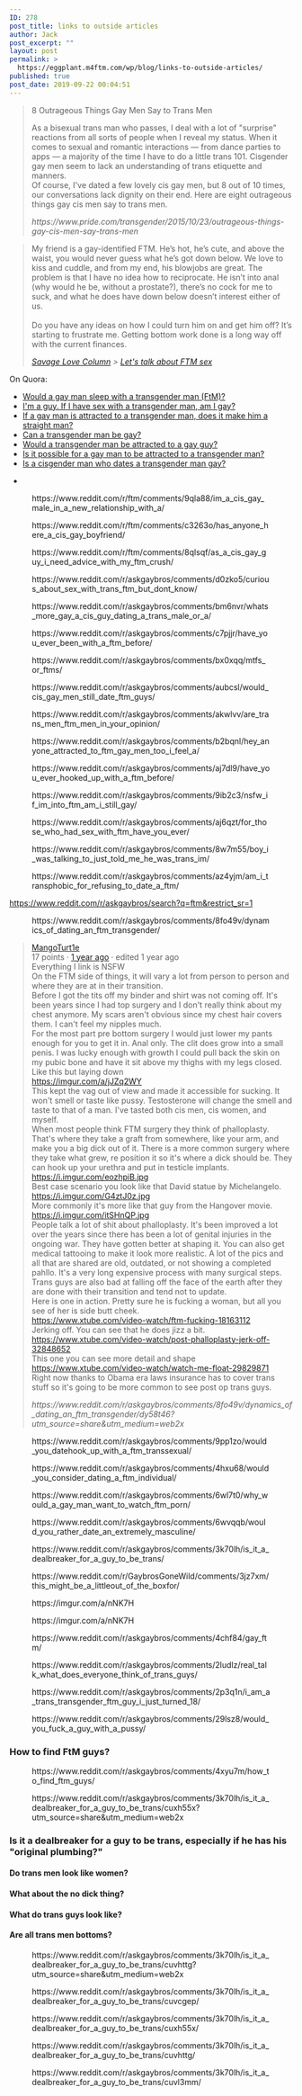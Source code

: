 ```yaml
---
ID: 278
post_title: links to outside articles
author: Jack
post_excerpt: ""
layout: post
permalink: >
  https://eggplant.m4ftm.com/wp/blog/links-to-outside-articles/
published: true
post_date: 2019-09-22 00:04:51
---
```

<!-- wp:luckywp/tableofcontents /-->

<!-- wp:quote -->
<blockquote class="wp-block-quote"><p>8 Outrageous Things Gay Men Say to Trans Men </p><p>As a bisexual trans man who passes, I deal with a lot of "surprise"  reactions from all sorts of people when I reveal my status. When it  comes to sexual and romantic interactions — from dance parties to apps —  a majority of the time I have to do a little trans 101. Cisgender gay  men seem to lack an understanding of trans etiquette and manners.<br> Of course, I've dated a few lovely cis gay men, but 8 out of 10  times, our conversations lack dignity on their end. Here are eight  outrageous things gay cis men say to trans men.&nbsp;</p><cite>https://www.pride.com/transgender/2015/10/23/outrageous-things-gay-cis-men-say-trans-men </cite></blockquote>
<!-- /wp:quote -->

<!-- wp:quote -->
<blockquote class="wp-block-quote"><p>My friend is a gay-identified FTM. He’s hot, he’s cute, and above the  waist, you would never guess what he’s got down below. We love to kiss  and cuddle, and from my end, his blowjobs are great. The problem is that  I have no idea how to reciprocate. He isn’t into anal (why would he be,  without a prostate?), there’s no cock for me to suck, and what he does  have down below doesn’t interest either of us.<br>    <br>Do you have any ideas on how I could turn him on and get him  off? It’s starting to frustrate me. Getting bottom work done is a long  way off with the current finances.</p><cite><a href="https://www.straight.com/life/savage-love-column">Savage Love Column</a> &gt; <a href="https://www.straight.com/life/lets-talk-about-ftm-sex">Let's talk about FTM sex</a></cite></blockquote>
<!-- /wp:quote -->

<!-- wp:paragraph -->
<p>On Quora:</p>
<!-- /wp:paragraph -->

<!-- wp:list -->
<ul><li><a href="https://www.quora.com/Would-a-gay-man-sleep-with-a-transgender-man-FtM?share=1">Would a gay man sleep with a transgender man (FtM)?</a></li><li><a rel="noreferrer noopener" href="https://www.quora.com/Im-a-guy-If-I-have-sex-with-a-transgender-man-am-I-gay" target="_blank">I'm a guy. If I have sex with a transgender man, am I gay?</a></li><li><a rel="noreferrer noopener" href="https://www.quora.com/If-a-gay-man-is-attracted-to-a-transgender-man-does-it-make-him-a-straight-man" target="_blank">If a gay man is attracted to a transgender man, does it make him a straight man?</a></li><li><a rel="noreferrer noopener" href="https://www.quora.com/Can-a-transgender-man-be-gay" target="_blank">Can a transgender man be gay?</a></li><li><a rel="noreferrer noopener" href="https://www.quora.com/Would-a-transgender-man-be-attracted-to-a-gay-guy" target="_blank">Would a transgender man be attracted to a gay guy?</a></li><li><a rel="noreferrer noopener" href="https://www.quora.com/Is-it-possible-for-a-gay-man-to-be-attracted-to-a-transgender-man" target="_blank">Is it possible for a gay man to be attracted to a transgender man?</a></li><li><a rel="noreferrer noopener" href="https://www.quora.com/Is-a-cisgender-man-who-dates-a-transgender-man-gay" target="_blank">Is a cisgender man who dates a transgender man gay?</a></li></ul>
<!-- /wp:list -->

<!-- wp:list -->
<ul><li></li></ul>
<!-- /wp:list -->

<!-- wp:core-embed/reddit {"url":"https://www.reddit.com/r/ftm/comments/9qla88/im_a_cis_gay_male_in_a_new_relationship_with_a/","type":"rich","providerNameSlug":"reddit","className":""} -->
<figure class="wp-block-embed-reddit wp-block-embed is-type-rich is-provider-reddit"><div class="wp-block-embed__wrapper">
https://www.reddit.com/r/ftm/comments/9qla88/im_a_cis_gay_male_in_a_new_relationship_with_a/
</div></figure>
<!-- /wp:core-embed/reddit -->

<!-- wp:core-embed/reddit {"url":"https://www.reddit.com/r/ftm/comments/c3263o/has_anyone_here_a_cis_gay_boyfriend/","type":"rich","providerNameSlug":"reddit","className":""} -->
<figure class="wp-block-embed-reddit wp-block-embed is-type-rich is-provider-reddit"><div class="wp-block-embed__wrapper">
https://www.reddit.com/r/ftm/comments/c3263o/has_anyone_here_a_cis_gay_boyfriend/
</div></figure>
<!-- /wp:core-embed/reddit -->

<!-- wp:core-embed/reddit {"url":"https://www.reddit.com/r/ftm/comments/8qlsqf/as_a_cis_gay_guy_i_need_advice_with_my_ftm_crush/","type":"rich","providerNameSlug":"reddit","className":""} -->
<figure class="wp-block-embed-reddit wp-block-embed is-type-rich is-provider-reddit"><div class="wp-block-embed__wrapper">
https://www.reddit.com/r/ftm/comments/8qlsqf/as_a_cis_gay_guy_i_need_advice_with_my_ftm_crush/
</div></figure>
<!-- /wp:core-embed/reddit -->

<!-- wp:core-embed/reddit {"url":"https://www.reddit.com/r/askgaybros/comments/d0zko5/curious_about_sex_with_trans_ftm_but_dont_know/","type":"rich","providerNameSlug":"reddit","className":""} -->
<figure class="wp-block-embed-reddit wp-block-embed is-type-rich is-provider-reddit"><div class="wp-block-embed__wrapper">
https://www.reddit.com/r/askgaybros/comments/d0zko5/curious_about_sex_with_trans_ftm_but_dont_know/
</div></figure>
<!-- /wp:core-embed/reddit -->

<!-- wp:core-embed/reddit {"url":"https://www.reddit.com/r/askgaybros/comments/bm6nvr/whats_more_gay_a_cis_guy_dating_a_trans_male_or_a/","type":"rich","providerNameSlug":"reddit","className":""} -->
<figure class="wp-block-embed-reddit wp-block-embed is-type-rich is-provider-reddit"><div class="wp-block-embed__wrapper">
https://www.reddit.com/r/askgaybros/comments/bm6nvr/whats_more_gay_a_cis_guy_dating_a_trans_male_or_a/
</div></figure>
<!-- /wp:core-embed/reddit -->

<!-- wp:core-embed/reddit {"url":"https://www.reddit.com/r/askgaybros/comments/c7pjjr/have_you_ever_been_with_a_ftm_before/","type":"rich","providerNameSlug":"reddit","className":""} -->
<figure class="wp-block-embed-reddit wp-block-embed is-type-rich is-provider-reddit"><div class="wp-block-embed__wrapper">
https://www.reddit.com/r/askgaybros/comments/c7pjjr/have_you_ever_been_with_a_ftm_before/
</div></figure>
<!-- /wp:core-embed/reddit -->

<!-- wp:core-embed/reddit {"url":"https://www.reddit.com/r/askgaybros/comments/bx0xqq/mtfs_or_ftms/","type":"rich","providerNameSlug":"reddit","className":""} -->
<figure class="wp-block-embed-reddit wp-block-embed is-type-rich is-provider-reddit"><div class="wp-block-embed__wrapper">
https://www.reddit.com/r/askgaybros/comments/bx0xqq/mtfs_or_ftms/
</div></figure>
<!-- /wp:core-embed/reddit -->

<!-- wp:core-embed/reddit {"url":"https://www.reddit.com/r/askgaybros/comments/aubcsl/would_cis_gay_men_still_date_ftm_guys/","type":"rich","providerNameSlug":"reddit","className":""} -->
<figure class="wp-block-embed-reddit wp-block-embed is-type-rich is-provider-reddit"><div class="wp-block-embed__wrapper">
https://www.reddit.com/r/askgaybros/comments/aubcsl/would_cis_gay_men_still_date_ftm_guys/
</div></figure>
<!-- /wp:core-embed/reddit -->

<!-- wp:core-embed/reddit {"url":"https://www.reddit.com/r/askgaybros/comments/akwlvv/are_trans_men_ftm_men_in_your_opinion/","type":"rich","providerNameSlug":"reddit","className":""} -->
<figure class="wp-block-embed-reddit wp-block-embed is-type-rich is-provider-reddit"><div class="wp-block-embed__wrapper">
https://www.reddit.com/r/askgaybros/comments/akwlvv/are_trans_men_ftm_men_in_your_opinion/
</div></figure>
<!-- /wp:core-embed/reddit -->

<!-- wp:core-embed/reddit {"url":"https://www.reddit.com/r/askgaybros/comments/b2bqnl/hey_anyone_attracted_to_ftm_gay_men_too_i_feel_a/","type":"rich","providerNameSlug":"reddit","className":""} -->
<figure class="wp-block-embed-reddit wp-block-embed is-type-rich is-provider-reddit"><div class="wp-block-embed__wrapper">
https://www.reddit.com/r/askgaybros/comments/b2bqnl/hey_anyone_attracted_to_ftm_gay_men_too_i_feel_a/
</div></figure>
<!-- /wp:core-embed/reddit -->

<!-- wp:core-embed/reddit {"url":"https://www.reddit.com/r/askgaybros/comments/aj7dl9/have_you_ever_hooked_up_with_a_ftm_before/","type":"rich","providerNameSlug":"reddit","className":""} -->
<figure class="wp-block-embed-reddit wp-block-embed is-type-rich is-provider-reddit"><div class="wp-block-embed__wrapper">
https://www.reddit.com/r/askgaybros/comments/aj7dl9/have_you_ever_hooked_up_with_a_ftm_before/
</div></figure>
<!-- /wp:core-embed/reddit -->

<!-- wp:core-embed/reddit {"url":"https://www.reddit.com/r/askgaybros/comments/9ib2c3/nsfw_if_im_into_ftm_am_i_still_gay/","type":"rich","providerNameSlug":"reddit","className":""} -->
<figure class="wp-block-embed-reddit wp-block-embed is-type-rich is-provider-reddit"><div class="wp-block-embed__wrapper">
https://www.reddit.com/r/askgaybros/comments/9ib2c3/nsfw_if_im_into_ftm_am_i_still_gay/
</div></figure>
<!-- /wp:core-embed/reddit -->

<!-- wp:core-embed/reddit {"url":"https://www.reddit.com/r/askgaybros/comments/aj6qzt/for_those_who_had_sex_with_ftm_have_you_ever/","type":"rich","providerNameSlug":"reddit","className":""} -->
<figure class="wp-block-embed-reddit wp-block-embed is-type-rich is-provider-reddit"><div class="wp-block-embed__wrapper">
https://www.reddit.com/r/askgaybros/comments/aj6qzt/for_those_who_had_sex_with_ftm_have_you_ever/
</div></figure>
<!-- /wp:core-embed/reddit -->

<!-- wp:core-embed/reddit {"url":"https://www.reddit.com/r/askgaybros/comments/8w7m55/boy_i_was_talking_to_just_told_me_he_was_trans_im/","type":"rich","providerNameSlug":"reddit","className":""} -->
<figure class="wp-block-embed-reddit wp-block-embed is-type-rich is-provider-reddit"><div class="wp-block-embed__wrapper">
https://www.reddit.com/r/askgaybros/comments/8w7m55/boy_i_was_talking_to_just_told_me_he_was_trans_im/
</div></figure>
<!-- /wp:core-embed/reddit -->

<!-- wp:core-embed/reddit {"url":"https://www.reddit.com/r/askgaybros/comments/az4yjm/am_i_transphobic_for_refusing_to_date_a_ftm/","type":"rich","providerNameSlug":"reddit","className":""} -->
<figure class="wp-block-embed-reddit wp-block-embed is-type-rich is-provider-reddit"><div class="wp-block-embed__wrapper">
https://www.reddit.com/r/askgaybros/comments/az4yjm/am_i_transphobic_for_refusing_to_date_a_ftm/
</div></figure>
<!-- /wp:core-embed/reddit -->

<!-- wp:paragraph -->
<p><a href="https://www.reddit.com/r/askgaybros/search?q=ftm&amp;restrict_sr=1">https://www.reddit.com/r/askgaybros/search?q=ftm&amp;restrict_sr=1</a></p>
<!-- /wp:paragraph -->

<!-- wp:core-embed/reddit {"url":"https://www.reddit.com/r/askgaybros/comments/8fo49v/dynamics_of_dating_an_ftm_transgender/","type":"rich","providerNameSlug":"reddit","className":""} -->
<figure class="wp-block-embed-reddit wp-block-embed is-type-rich is-provider-reddit"><div class="wp-block-embed__wrapper">
https://www.reddit.com/r/askgaybros/comments/8fo49v/dynamics_of_dating_an_ftm_transgender/
</div></figure>
<!-- /wp:core-embed/reddit -->

<!-- wp:quote -->
<blockquote class="wp-block-quote"><p><a href="https://www.reddit.com/user/MangoTurt1e/">MangoTurt1e</a><br> 17 points · <a rel="noreferrer noopener" href="https://www.reddit.com/r/askgaybros/comments/8fo49v/dynamics_of_dating_an_ftm_transgender/dy58t46/" target="_blank">1 year ago</a> · edited 1 year ago<br>Everything I link is NSFW<br>On the FTM side of things, it will vary  a lot from person to person and where they are at in their transition.<br>Before  I got the tits off my binder and shirt was not coming off. It's been  years since I had top surgery and I don't really think about my chest  anymore. My scars aren't obvious since my chest hair covers them. I  can't feel my nipples much.<br>For  the most part pre bottom surgery I would just lower my pants enough for  you to get it in. Anal only. The clit does grow into a small penis. I  was lucky enough with growth I could pull back the skin on my pubic bone  and have it sit above my thighs with my legs closed.<br>Like this but laying down<br><a rel="noreferrer noopener" href="https://imgur.com/a/jJZq2WY" target="_blank">https://imgur.com/a/jJZq2WY</a><br>This  kept the vag out of view and made it accessible for sucking. It won't  smell or taste like pussy. Testosterone will change the smell and taste  to that of a man. I've tasted both cis men, cis women, and myself.<br>When  most people think FTM surgery they think of phalloplasty. That's where  they take a graft from somewhere, like your arm, and make you a big dick  out of it. There is a more common surgery where they take what grew, re  position it so it's where a dick should be. They can hook up your  urethra  and put in testicle implants.<br><a rel="noreferrer noopener" href="https://i.imgur.com/eozhpiB.jpg" target="_blank">https://i.imgur.com/eozhpiB.jpg</a><br>Best case scenario you look like that David statue by Michelangelo.<br><a rel="noreferrer noopener" href="https://i.imgur.com/G4ztJ0z.jpg" target="_blank">https://i.imgur.com/G4ztJ0z.jpg</a><br>More commonly it's more like that guy from the Hangover movie.<br><a rel="noreferrer noopener" href="https://i.imgur.com/itSHnQP.jpg" target="_blank">https://i.imgur.com/itSHnQP.jpg</a><br>People  talk a lot of shit about phalloplasty. It's been improved a lot over  the years since there has been a lot of genital injuries in the ongoing  war. They have gotten better at shaping it. You can also get medical  tattooing to make it look more realistic. A lot of the pics and all that  are shared are old, outdated, or not showing a completed pahllo. It's a  very long expensive process with many surgical steps. Trans guys are  also bad at falling off the face of the earth after they are done with  their transition and tend not to update.<br>Here is one in action. Pretty sure he is fucking a woman, but all you see of her is side butt cheek.<br><a rel="noreferrer noopener" href="https://www.xtube.com/video-watch/ftm-fucking-18163112" target="_blank">https://www.xtube.com/video-watch/ftm-fucking-18163112</a><br>Jerking off. You can see that he does jizz a bit.<br><a rel="noreferrer noopener" href="https://www.xtube.com/video-watch/post-phalloplasty-jerk-off-32848652" target="_blank">https://www.xtube.com/video-watch/post-phalloplasty-jerk-off-32848652</a><br>This one you can see more detail and shape<br><a rel="noreferrer noopener" href="https://www.xtube.com/video-watch/watch-me-float-29829871" target="_blank">https://www.xtube.com/video-watch/watch-me-float-29829871</a><br>Right now thanks to Obama era laws insurance has to cover trans stuff so it's going to be more common to see post op trans guys.</p><cite>https://www.reddit.com/r/askgaybros/comments/8fo49v/dynamics_of_dating_an_ftm_transgender/dy58t46?utm_source=share&amp;utm_medium=web2x </cite></blockquote>
<!-- /wp:quote -->

<!-- wp:core-embed/reddit {"url":"https://www.reddit.com/r/askgaybros/comments/9pp1zo/would_you_datehook_up_with_a_ftm_transsexual/","type":"rich","providerNameSlug":"reddit","className":""} -->
<figure class="wp-block-embed-reddit wp-block-embed is-type-rich is-provider-reddit"><div class="wp-block-embed__wrapper">
https://www.reddit.com/r/askgaybros/comments/9pp1zo/would_you_datehook_up_with_a_ftm_transsexual/
</div></figure>
<!-- /wp:core-embed/reddit -->

<!-- wp:core-embed/reddit {"url":"https://www.reddit.com/r/askgaybros/comments/4hxu68/would_you_consider_dating_a_ftm_individual/","type":"rich","providerNameSlug":"reddit","className":""} -->
<figure class="wp-block-embed-reddit wp-block-embed is-type-rich is-provider-reddit"><div class="wp-block-embed__wrapper">
https://www.reddit.com/r/askgaybros/comments/4hxu68/would_you_consider_dating_a_ftm_individual/
</div></figure>
<!-- /wp:core-embed/reddit -->

<!-- wp:core-embed/reddit {"url":"https://www.reddit.com/r/askgaybros/comments/6wl7t0/why_would_a_gay_man_want_to_watch_ftm_porn/","type":"rich","providerNameSlug":"reddit","className":""} -->
<figure class="wp-block-embed-reddit wp-block-embed is-type-rich is-provider-reddit"><div class="wp-block-embed__wrapper">
https://www.reddit.com/r/askgaybros/comments/6wl7t0/why_would_a_gay_man_want_to_watch_ftm_porn/
</div></figure>
<!-- /wp:core-embed/reddit -->

<!-- wp:core-embed/reddit {"url":"https://www.reddit.com/r/askgaybros/comments/6wvqqb/would_you_rather_date_an_extremely_masculine/","type":"rich","providerNameSlug":"reddit","className":""} -->
<figure class="wp-block-embed-reddit wp-block-embed is-type-rich is-provider-reddit"><div class="wp-block-embed__wrapper">
https://www.reddit.com/r/askgaybros/comments/6wvqqb/would_you_rather_date_an_extremely_masculine/
</div></figure>
<!-- /wp:core-embed/reddit -->

<!-- wp:core-embed/reddit {"url":"https://www.reddit.com/r/askgaybros/comments/3k70lh/is_it_a_dealbreaker_for_a_guy_to_be_trans/","type":"rich","providerNameSlug":"reddit","className":""} -->
<figure class="wp-block-embed-reddit wp-block-embed is-type-rich is-provider-reddit"><div class="wp-block-embed__wrapper">
https://www.reddit.com/r/askgaybros/comments/3k70lh/is_it_a_dealbreaker_for_a_guy_to_be_trans/
</div></figure>
<!-- /wp:core-embed/reddit -->

<!-- wp:paragraph -->
<p></p>
<!-- /wp:paragraph -->

<!-- wp:core-embed/reddit {"url":"https://www.reddit.com/r/GaybrosGoneWild/comments/3jz7xm/this_might_be_a_littleout_of_the_boxfor/","type":"rich","providerNameSlug":"reddit","className":""} -->
<figure class="wp-block-embed-reddit wp-block-embed is-type-rich is-provider-reddit"><div class="wp-block-embed__wrapper">
https://www.reddit.com/r/GaybrosGoneWild/comments/3jz7xm/this_might_be_a_littleout_of_the_boxfor/
</div></figure>
<!-- /wp:core-embed/reddit -->

<!-- wp:core-embed/imgur {"url":"https://imgur.com/a/nNK7H","type":"rich","providerNameSlug":"imgur","className":""} -->
<figure class="wp-block-embed-imgur wp-block-embed is-type-rich is-provider-imgur"><div class="wp-block-embed__wrapper">
https://imgur.com/a/nNK7H
</div></figure>
<!-- /wp:core-embed/imgur -->

<!-- wp:core-embed/imgur {"url":"https://imgur.com/a/nNK7H","type":"rich","providerNameSlug":"imgur","className":""} -->
<figure class="wp-block-embed-imgur wp-block-embed is-type-rich is-provider-imgur"><div class="wp-block-embed__wrapper">
https://imgur.com/a/nNK7H
</div></figure>
<!-- /wp:core-embed/imgur -->

<!-- wp:core-embed/reddit {"url":"https://www.reddit.com/r/askgaybros/comments/4chf84/gay_ftm/","type":"rich","providerNameSlug":"reddit","className":""} -->
<figure class="wp-block-embed-reddit wp-block-embed is-type-rich is-provider-reddit"><div class="wp-block-embed__wrapper">
https://www.reddit.com/r/askgaybros/comments/4chf84/gay_ftm/
</div></figure>
<!-- /wp:core-embed/reddit -->

<!-- wp:core-embed/reddit {"url":"https://www.reddit.com/r/askgaybros/comments/2ludlz/real_talk_what_does_everyone_think_of_trans_guys/","type":"rich","providerNameSlug":"reddit","className":""} -->
<figure class="wp-block-embed-reddit wp-block-embed is-type-rich is-provider-reddit"><div class="wp-block-embed__wrapper">
https://www.reddit.com/r/askgaybros/comments/2ludlz/real_talk_what_does_everyone_think_of_trans_guys/
</div></figure>
<!-- /wp:core-embed/reddit -->

<!-- wp:core-embed/reddit {"url":"https://www.reddit.com/r/askgaybros/comments/2p3q1n/i_am_a_trans_transgender_ftm_guy_i_just_turned_18/","type":"rich","providerNameSlug":"reddit","className":""} -->
<figure class="wp-block-embed-reddit wp-block-embed is-type-rich is-provider-reddit"><div class="wp-block-embed__wrapper">
https://www.reddit.com/r/askgaybros/comments/2p3q1n/i_am_a_trans_transgender_ftm_guy_i_just_turned_18/
</div></figure>
<!-- /wp:core-embed/reddit -->

<!-- wp:core-embed/reddit {"url":"https://www.reddit.com/r/askgaybros/comments/29lsz8/would_you_fuck_a_guy_with_a_pussy/","type":"rich","providerNameSlug":"reddit","className":""} -->
<figure class="wp-block-embed-reddit wp-block-embed is-type-rich is-provider-reddit"><div class="wp-block-embed__wrapper">
https://www.reddit.com/r/askgaybros/comments/29lsz8/would_you_fuck_a_guy_with_a_pussy/
</div></figure>
<!-- /wp:core-embed/reddit -->

<!-- wp:heading {"level":3} -->
<h3>How to find FtM guys?</h3>
<!-- /wp:heading -->

<!-- wp:core-embed/reddit {"url":"https://www.reddit.com/r/askgaybros/comments/4xyu7m/how_to_find_ftm_guys/","type":"rich","providerNameSlug":"reddit","className":""} -->
<figure class="wp-block-embed-reddit wp-block-embed is-type-rich is-provider-reddit"><div class="wp-block-embed__wrapper">
https://www.reddit.com/r/askgaybros/comments/4xyu7m/how_to_find_ftm_guys/
</div></figure>
<!-- /wp:core-embed/reddit -->

<!-- wp:core-embed/reddit {"url":"https://www.reddit.com/r/askgaybros/comments/3k70lh/is_it_a_dealbreaker_for_a_guy_to_be_trans/cuxh55x?utm_source=share\u0026utm_medium=web2x","type":"rich","providerNameSlug":"reddit","className":""} -->
<figure class="wp-block-embed-reddit wp-block-embed is-type-rich is-provider-reddit"><div class="wp-block-embed__wrapper">
https://www.reddit.com/r/askgaybros/comments/3k70lh/is_it_a_dealbreaker_for_a_guy_to_be_trans/cuxh55x?utm_source=share&amp;utm_medium=web2x
</div></figure>
<!-- /wp:core-embed/reddit -->

<!-- wp:heading {"level":3} -->
<h3>Is it a dealbreaker for a guy to be trans, especially if he has his "original plumbing?"</h3>
<!-- /wp:heading -->

<!-- wp:heading {"level":4} -->
<h4>Do trans men look like women?</h4>
<!-- /wp:heading -->

<!-- wp:heading {"level":4} -->
<h4>What about the no dick thing?</h4>
<!-- /wp:heading -->

<!-- wp:heading {"level":4} -->
<h4>What do trans guys look like?</h4>
<!-- /wp:heading -->

<!-- wp:heading {"level":4} -->
<h4>Are all trans men bottoms?</h4>
<!-- /wp:heading -->

<!-- wp:core-embed/reddit {"url":"https://www.reddit.com/r/askgaybros/comments/3k70lh/is_it_a_dealbreaker_for_a_guy_to_be_trans/cuvhttg?utm_source=share\u0026utm_medium=web2x","type":"rich","providerNameSlug":"reddit","className":""} -->
<figure class="wp-block-embed-reddit wp-block-embed is-type-rich is-provider-reddit"><div class="wp-block-embed__wrapper">
https://www.reddit.com/r/askgaybros/comments/3k70lh/is_it_a_dealbreaker_for_a_guy_to_be_trans/cuvhttg?utm_source=share&amp;utm_medium=web2x
</div></figure>
<!-- /wp:core-embed/reddit -->

<!-- wp:core-embed/reddit {"url":"https://www.reddit.com/r/askgaybros/comments/3k70lh/is_it_a_dealbreaker_for_a_guy_to_be_trans/cuvcgep/","type":"rich","providerNameSlug":"reddit","className":""} -->
<figure class="wp-block-embed-reddit wp-block-embed is-type-rich is-provider-reddit"><div class="wp-block-embed__wrapper">
https://www.reddit.com/r/askgaybros/comments/3k70lh/is_it_a_dealbreaker_for_a_guy_to_be_trans/cuvcgep/
</div></figure>
<!-- /wp:core-embed/reddit -->

<!-- wp:core-embed/reddit {"url":"https://www.reddit.com/r/askgaybros/comments/3k70lh/is_it_a_dealbreaker_for_a_guy_to_be_trans/cuxh55x/","type":"rich","providerNameSlug":"reddit","className":""} -->
<figure class="wp-block-embed-reddit wp-block-embed is-type-rich is-provider-reddit"><div class="wp-block-embed__wrapper">
https://www.reddit.com/r/askgaybros/comments/3k70lh/is_it_a_dealbreaker_for_a_guy_to_be_trans/cuxh55x/
</div></figure>
<!-- /wp:core-embed/reddit -->

<!-- wp:core-embed/reddit {"url":"https://www.reddit.com/r/askgaybros/comments/3k70lh/is_it_a_dealbreaker_for_a_guy_to_be_trans/cuvhttg/","type":"rich","providerNameSlug":"reddit","className":""} -->
<figure class="wp-block-embed-reddit wp-block-embed is-type-rich is-provider-reddit"><div class="wp-block-embed__wrapper">
https://www.reddit.com/r/askgaybros/comments/3k70lh/is_it_a_dealbreaker_for_a_guy_to_be_trans/cuvhttg/
</div></figure>
<!-- /wp:core-embed/reddit -->

<!-- wp:core-embed/reddit {"url":"https://www.reddit.com/r/askgaybros/comments/3k70lh/is_it_a_dealbreaker_for_a_guy_to_be_trans/cuvl3mm/","type":"rich","providerNameSlug":"reddit","className":""} -->
<figure class="wp-block-embed-reddit wp-block-embed is-type-rich is-provider-reddit"><div class="wp-block-embed__wrapper">
https://www.reddit.com/r/askgaybros/comments/3k70lh/is_it_a_dealbreaker_for_a_guy_to_be_trans/cuvl3mm/
</div></figure>
<!-- /wp:core-embed/reddit -->

<!-- wp:paragraph -->
<p></p>
<!-- /wp:paragraph -->

<!-- wp:paragraph -->
<p></p>
<!-- /wp:paragraph -->

<!-- wp:paragraph -->
<p></p>
<!-- /wp:paragraph -->

<!-- wp:paragraph -->
<p></p>
<!-- /wp:paragraph -->

<!-- wp:paragraph -->
<p></p>
<!-- /wp:paragraph -->

<!-- wp:paragraph -->
<p></p>
<!-- /wp:paragraph -->